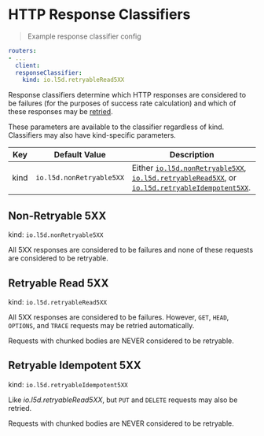 # HTTP Response Classifiers
> Example response classifier config

```yaml
routers:
- ...
  client:
  responseClassifier:
    kind: io.l5d.retryableRead5XX
```

Response classifiers determine which HTTP responses are considered to
be failures (for the purposes of success rate calculation) and which
of these responses may be [retried](#retries).

<aside class="notice">
These parameters are available to the classifier regardless of kind. Classifiers may also have kind-specific parameters.
</aside>

Key | Default Value | Description
--- | ------------- | -----------
kind | `io.l5d.nonRetryable5XX` | Either [`io.l5d.nonRetryable5XX`](#non-retryable-5xx), [`io.l5d.retryableRead5XX`](#retryable-read-5xx), or [`io.l5d.retryableIdempotent5XX`](#retryable-idempotent-5xx).


## Non-Retryable 5XX

kind: `io.l5d.nonRetryable5XX`

All 5XX responses are considered to be failures and none of these
requests are considered to be retryable.

## Retryable Read 5XX

kind: `io.l5d.retryableRead5XX`

All 5XX responses are considered to be failures. However, `GET`,
`HEAD`, `OPTIONS`, and `TRACE` requests may be retried automatically.

<aside class="warning">
Requests with chunked bodies are NEVER considered to be retryable.
</aside>

## Retryable Idempotent 5XX

kind: `io.l5d.retryableIdempotent5XX`

Like _io.l5d.retryableRead5XX_, but `PUT` and `DELETE` requests may
also be retried.

<aside class="warning">
Requests with chunked bodies are NEVER considered to be retryable.
</aside>
